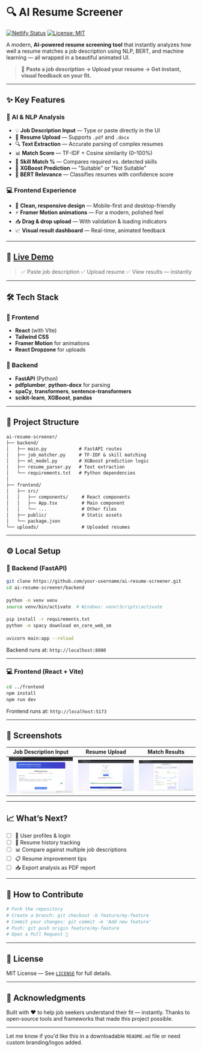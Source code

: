 # 🔍 AI Resume Screener

[![Netlify Status](https://api.netlify.com/api/v1/badges/your-deploy-id/deploy-status)](https://app.netlify.com/sites/ai-resume-screener/deploys)
[![License: MIT](https://img.shields.io/badge/License-MIT-yellow.svg)](https://opensource.org/licenses/MIT)

A modern, **AI-powered resume screening tool** that instantly analyzes how well a resume matches a job description using NLP, BERT, and machine learning — all wrapped in a beautiful animated UI.

> 🎯 **Paste a job description → Upload your resume → Get instant, visual feedback on your fit.**

---

## ✨ Key Features

### 🔬 AI & NLP Analysis

* 💡 **Job Description Input** — Type or paste directly in the UI
* 📄 **Resume Upload** — Supports `.pdf` and `.docx`
* 🔍 **Text Extraction** — Accurate parsing of complex resumes
* 📊 **Match Score** — TF-IDF + Cosine similarity (0–100%)
* 🎯 **Skill Match %** — Compares required vs. detected skills
* 🤖 **XGBoost Prediction** — "Suitable" or "Not Suitable"
* 🧠 **BERT Relevance** — Classifies resumes with confidence score

### 💻 Frontend Experience

* 🎨 **Clean, responsive design** — Mobile-first and desktop-friendly
* ⚡ **Framer Motion animations** — For a modern, polished feel
* 📥 **Drag & drop upload** — With validation & loading indicators
* 📈 **Visual result dashboard** — Real-time, animated feedback

---

## 🚀 [Live Demo](https://ai-resume-screener.windsurf.build)

> ✅ Paste job description
> ✅ Upload resume
> ✅ View results — instantly

---

## 🛠 Tech Stack

### 🔧 Frontend

* **React** (with Vite)
* **Tailwind CSS**
* **Framer Motion** for animations
* **React Dropzone** for uploads

### 🧪 Backend

* **FastAPI** (Python)
* **pdfplumber**, **python-docx** for parsing
* **spaCy**, **transformers**, **sentence-transformers**
* **scikit-learn**, **XGBoost**, **pandas**

---

## 📁 Project Structure

```
ai-resume-screener/
├── backend/
│   ├── main.py            # FastAPI routes
│   ├── job_matcher.py     # TF-IDF & skill matching
│   ├── ml_model.py        # XGBoost prediction logic
│   ├── resume_parser.py   # Text extraction
│   └── requirements.txt   # Python dependencies
│
├── frontend/
│   ├── src/
│   │   ├── components/     # React components
│   │   ├── App.tsx         # Main component
│   │   └── ...             # Other files
│   ├── public/             # Static assets
│   └── package.json
└── uploads/                # Uploaded resumes
```

---

## ⚙️ Local Setup

### 🧠 Backend (FastAPI)

```bash
git clone https://github.com/your-username/ai-resume-screener.git
cd ai-resume-screener/backend

python -m venv venv
source venv/bin/activate  # Windows: venv\Scripts\activate

pip install -r requirements.txt
python -m spacy download en_core_web_sm

uvicorn main:app --reload
```

Backend runs at: `http://localhost:8000`

---

### 💻 Frontend (React + Vite)

```bash
cd ../frontend
npm install
npm run dev
```

Frontend runs at: `http://localhost:5173`

---

## 📸 Screenshots

| Job Description Input        | Resume Upload               | Match Results                |
| ---------------------------- | --------------------------- | ---------------------------- |
| ![](screenshots/jobdesc.png) | ![](screenshots/upload.png) | ![](screenshots/results.png) |

---

## 📈 What’s Next?

* [ ] 🔐 User profiles & login
* [ ] 💾 Resume history tracking
* [ ] 📊 Compare against multiple job descriptions
* [ ] 📋 Resume improvement tips
* [ ] 📥 Export analysis as PDF report

---

## 🤝 How to Contribute

```bash
# Fork the repository
# Create a branch: git checkout -b feature/my-feature
# Commit your changes: git commit -m 'Add new feature'
# Push: git push origin feature/my-feature
# Open a Pull Request 🚀
```

---

## 📄 License

MIT License — See [`LICENSE`](LICENSE) for full details.

---

## 🙏 Acknowledgments

Built with ❤️ to help job seekers understand their fit — instantly.
Thanks to open-source tools and frameworks that made this project possible.

---

Let me know if you'd like this in a downloadable `README.md` file or need custom branding/logos added.
